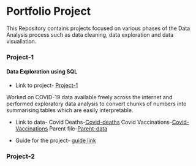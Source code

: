# Portfolio Project

This Repository contains projects focused on various phases of the Data Analysis process such as data cleaning, data exploration and data visualiation.

### Project-1
#### Data Exploration using SQL
* Link to project- [Project-1](https://github.com/Shrutigpt15/portfolioProject/blob/main/coviddataQuery.sql)

Worked on COVID-19 data available freely across the internet and performed exploratory data analysis to convert chunks of numbers into summarising tables which are easily interpretable.

* Link to data- 
   Covid Deaths-[Covid-deaths](https://github.com/Shrutigpt15/portfolioProject/blob/main/covidDeaths.xlsx)
   Covid Vaccinations-[Covid-Vaccinations](https://github.com/Shrutigpt15/portfolioProject/blob/main/covidVaccinations.zip)
   Parent file-[Parent-data](https://github.com/Shrutigpt15/portfolioProject/blob/main/owid-covid-data.zip)
   
 * Guide for the project- 
    [guide link](https://www.youtube.com/watch?v=qfyynHBFOsM&list=PLUaB-1hjhk8H48Pj32z4GZgGWyylqv85f&index=1&ab_channel=AlexTheAnalyst)
    
    
### Project-2
   


